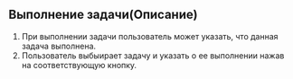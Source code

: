 ## Выполнение задачи(Описание)
1. При выполнении задачи пользователь может указать, что данная задача выполнена.
2. Пользователь выбыирает задачу и указать о ее выполнении нажав на соответствующую кнопку.
